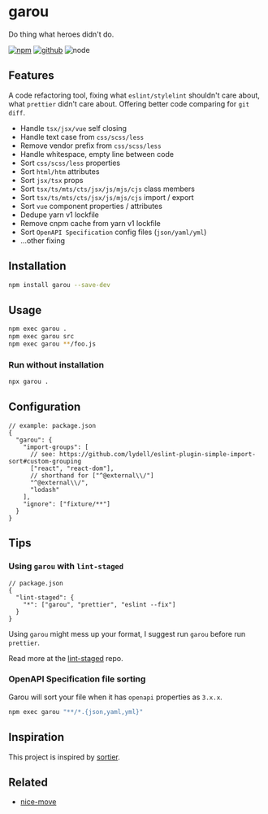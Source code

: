 # garou

Do thing what heroes didn't do.

[![npm][npm-badge]][npm-url]
[![github][github-badge]][github-url]
![node][node-badge]

[npm-url]: https://www.npmjs.com/package/garou
[npm-badge]: https://img.shields.io/npm/v/garou.svg?style=flat-square&logo=npm
[github-url]: https://github.com/nice-move/garou
[github-badge]: https://img.shields.io/npm/l/garou.svg?style=flat-square&colorB=blue&logo=github
[node-badge]: https://img.shields.io/node/v/garou.svg?style=flat-square&colorB=green&logo=node.js

## Features

A code refactoring tool, fixing what `eslint/stylelint` shouldn't care about, what `prettier` didn't care about. Offering better code comparing for `git diff`.

- Handle `tsx/jsx/vue` self closing
- Handle text case from `css/scss/less`
- Remove vendor prefix from `css/scss/less`
- Handle whitespace, empty line between code
- Sort `css/scss/less` properties
- Sort `html/htm` attributes
- Sort `jsx/tsx` props
- Sort `tsx/ts/mts/cts/jsx/js/mjs/cjs` class members
- Sort `tsx/ts/mts/cts/jsx/js/mjs/cjs` import / export
- Sort `vue` component properties / attributes
- Dedupe yarn v1 lockfile
- Remove cnpm cache from yarn v1 lockfile
- Sort `OpenAPI Specification` config files (`json/yaml/yml`)
- ...other fixing

## Installation

```sh
npm install garou --save-dev
```

## Usage

```sh
npm exec garou .
npm exec garou src
npm exec garou **/foo.js
```

### Run without installation

```sh
npx garou .
```

## Configuration

```jsonc
// example: package.json
{
  "garou": {
    "import-groups": [
      // see: https://github.com/lydell/eslint-plugin-simple-import-sort#custom-grouping
      ["react", "react-dom"],
      // shorthand for ["^@external\\/"]
      "^@external\\/",
      "lodash"
    ],
    "ignore": ["fixture/**"]
  }
}
```

## Tips

### Using `garou` with `lint-staged`

```jsonc
// package.json
{
  "lint-staged": {
    "*": ["garou", "prettier", "eslint --fix"]
  }
}
```

Using `garou` might mess up your format, I suggest run `garou` before run `prettier`.

Read more at the [lint-staged](https://github.com/okonet/lint-staged#configuration) repo.

### OpenAPI Specification file sorting

Garou will sort your file when it has `openapi` properties as `3.x.x`.

```sh
npm exec garou "**/*.{json,yaml,yml}"
```

## Inspiration

This project is inspired by [sortier](https://snowcoders.github.io/sortier/).

## Related

- [nice-move](https://github.com/nice-move/nice-move)
